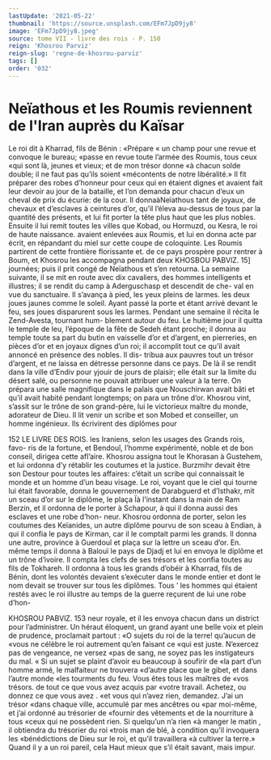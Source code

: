 ```yaml
---
lastUpdate: '2021-05-22'
thumbnail: 'https://source.unsplash.com/EFm7JpD9jy8'
image: 'EFm7JpD9jy8.jpeg'
source: tome VII - livre des rois - P. 150
reign: 'Khosrou Parviz'
reign-slug: 'regne-de-khosrou-parviz'
tags: []
order: '032'
---
```


# Neïathous et les Roumis reviennent de l'Iran auprès du Kaïsar

Le roi dit à Kharrad, fils de Bénin : «Prépare
« un champ pour une revue et convoque le bureau; «passe en revue toute l’armée des Roumis, tous ceux
«qui sont là, jeunes et vieux; et de mon trésor donne
«à chacun solde double; il ne faut pas qu’ils soient «mécontents de notre libéralité.» Il fit préparer des
robes d’honneur pour ceux qui en étaient dignes et avaient fait leur devoir au jour de la bataille, et l’on demanda pour chacun d’eux un cheval de prix du écurie: de la cour. Il donnaàNeïathous tant de joyaux,
de chevaux et d’esclaves à ceintures d’or, qu’il l’éleva
au-dessus de tous par la quantité des présents, et
lui fit porter la tête plus haut que les plus nobles. Ensuite il lui remit toutes les villes que Kobad, ou Hormuzd, ou Kesra, le roi de haute naissance. avaient enlevées aux Roumis, et lui en donna acte par écrit, en répandant du miel sur cette coupe de coloquinte. Les Roumis partirent de cette frontière florissante et. de ce pays prospère pour rentrer à Boum, et Khosrou les accompagna pendant deux
KHOSBOU PABVlZ. 15] journées; puis il prit congé de Neïathous et s’en
retourna.
La semaine suivante, il se mit en route avec dix
cavaliers, des hommes intelligents et illustres; il se rendit du camp à Aderguschasp et descendit de che- val en vue du sanctuaire. Il s’avança à pied, les yeux
pleins de larmes. les deux joues jaunes comme le soleil. Ayant passé la porte et étant arrivé devant le
feu, ses joues disparurent sous les larmes. Pendant une semaine il récita le Zend-Avesta, tournant hum- blement autour du feu. Le huitième jour il quitta le temple de leu, l’époque de la fête de Sedeh étant
proche; il donna au temple toute sa part du butin en vaisselle d’or et d’argent, en pierreries, en pièces
d’or et en joyaux dignes d’un roi; il accomplit tout
ce qu’il avait annoncé en présence des nobles. Il dis-
tribua aux pauvres tout un trésor d’argent, et ne laissa en détresse personne dans ce pays.
De là il se rendit dans la ville d’Endiv pour yjouir de jours de plaisir; elle était sur la limite du désert salé, ou personne ne pouvait attribuer une valeur à la terre. On prépara une salle magnifique dans le palais que Nouschirwan avait bâti et qu’il avait habité pendant longtemps; on para un trône d’or. Khosrou vint, s’assit sur le trône de son grand-père, lui le victorieux maître du monde, adorateur de Dieu. Il
lit venir un scribe et son Mobed et conseiller, un homme ingénieux. Ils écrivirent des diplômes pour

152 LE LIVRE DES ROIS.
les Iraniens, selon les usages des Grands rois, favo- ris de la fortune, et Bendouî, l’homme expérimenté,
noble et de bon conseil, dirigea cette afl’aire. Khosrou assigna tout le Khorasan à Gustehem, et lui ordonna d’y rétablir les coutumes et la justice. Burzmihr devait être son Destour pour toutes les affaires: c’était
un scribe qui connaissait le monde et un homme d’un beau visage. Le roi, voyant que le ciel qui tourne lui était favorable, donna le gouvernement de Darabguerd et d’Isthakr, mit un sceau d’or sur le diplôme, le plaça Ïà l’instant dans la main de Ram
Berzin, et il ordonna de le porter à Schapour, à qui il donna aussi des esclaves et une robe d’hon- neur.
Khosrou ordonna de porter, selon les coutumes des Keïanides, un autre diplôme pourvu de son sceau
à Endian, à qui il confia le pays de Kirman, car il
le comptait parmi les grands. Il donna une autre, province à Guerdouî et plaça sur la lettre un sceau
d’or. En. même temps il donna à Balouï le pays de
Djadj et lui en envoya le diplôme et un trône d’ivoire.
Il compta les clefs de ses trésors et les confia toutes
au fils de Tokhareh. Il ordonna à tous les grands d’obéir à Kharrad, fils de Bénin, dont les volontés
devaient s’exécuter dans le monde entier et dont le
nom devait se trouver sur tous les diplômes. Tous ’ les hommes qui étaient restés avec le roi illustre au
temps de la guerre reçurent de lui une robe d’hon-

KHOSROU PABVlZ. 153 neur royale, et il les envoya chacun dans un district
pour l’administrer. Un héraut éloquent, un grand
ayant une belle voix et plein de prudence, proclamait partout : «O sujets du roi de la terre! qu’aucun de «vous ne célèbre le roi autrement qu’en faisant ce
«qui est juste. N’exercez pas de vengeance, ne versez «pas de sang, ne soyez pas les instigateurs du mal.
« Si un sujet se plaint d’avoir eu beaucoup à soufirir de
«la part d’un homme armé, le malfaiteur ne trouvera «d’autre place que le gibet, et dans l’autre monde
«les tourments du feu. Vous êtes tous les maîtres de «vos trésors. de tout ce que vous avez acquis par «votre travail. Achetez, ou donnez ce que vous avez . «et vous qui n’avez rien, demandez. J’ai un trésor
«dans chaque ville, accumulé par mes ancêtres ou «par moi-même, et j’ai ordonné au trésorier de «fournir des vêtements et de la nourriture à tous «ceux qui ne possèdent rien. Si quelqu’un n’a rien
«à manger le matin , il obtiendra du trésorier du roi «trois man de blé, à condition qu’il invoquera les «bénédictions de Dieu sur le roi, et qu’il travaillera
«à cultiver la terre.» Quand il y a un roi pareil, cela Haut mieux que s’il était savant, mais impur.
